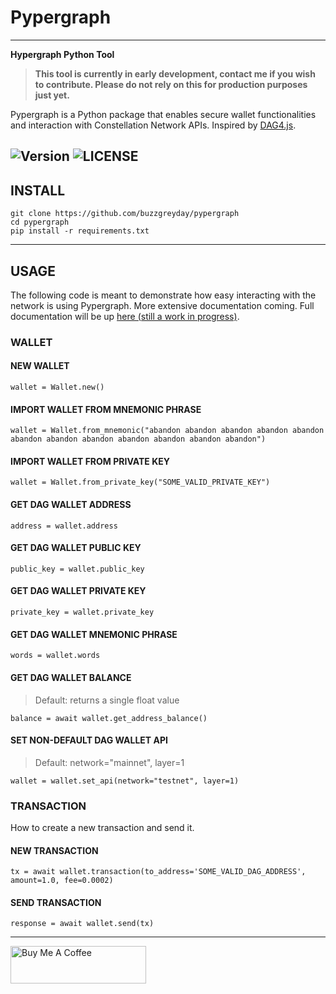 # Pypergraph
---
**Hypergraph Python Tool**

> **This tool is currently in early development, contact me if you wish to contribute. Please do not rely on this for production purposes just yet.**

Pypergraph is a Python package that enables secure wallet functionalities and interaction with Constellation Network APIs. Inspired by [DAG4.js](https://github.com/StardustCollective/dag4.js).

![Version](https://img.shields.io/badge/version-2025.0.0a3-yellow.svg)
![LICENSE](https://img.shields.io/badge/license-MIT-blue.svg)
---
## INSTALL

```
git clone https://github.com/buzzgreyday/pypergraph
cd pypergraph
pip install -r requirements.txt
```
---
## USAGE

The following code is meant to demonstrate how easy interacting with the network is using Pypergraph. More extensive documentation coming. Full documentation will be up [here (still a work in progress)](https://pypergraph-dag.readthedocs.io/en/latest/index.html).

### WALLET

#### NEW WALLET
```
wallet = Wallet.new()
```

#### IMPORT WALLET FROM MNEMONIC PHRASE
```
wallet = Wallet.from_mnemonic("abandon abandon abandon abandon abandon abandon abandon abandon abandon abandon abandon abandon")
```

#### IMPORT WALLET FROM PRIVATE KEY
```
wallet = Wallet.from_private_key("SOME_VALID_PRIVATE_KEY")
```

#### GET DAG WALLET ADDRESS
```
address = wallet.address
```

#### GET DAG WALLET PUBLIC KEY
```
public_key = wallet.public_key
```

#### GET DAG WALLET PRIVATE KEY
```
private_key = wallet.private_key
```

#### GET DAG WALLET MNEMONIC PHRASE
```
words = wallet.words
```

#### GET DAG WALLET BALANCE
> Default: returns a single float value
```
balance = await wallet.get_address_balance()
```

#### SET NON-DEFAULT DAG WALLET API
> Default: network="mainnet", layer=1
```
wallet = wallet.set_api(network="testnet", layer=1)
```

### TRANSACTION

How to create a new transaction and send it.

#### NEW TRANSACTION
```
tx = await wallet.transaction(to_address='SOME_VALID_DAG_ADDRESS', amount=1.0, fee=0.0002)
```

#### SEND TRANSACTION
```
response = await wallet.send(tx)
```
---
<a href="https://www.buymeacoffee.com/buzzgreyday" target="_blank"><img src="https://cdn.buymeacoffee.com/buttons/v2/default-yellow.png" alt="Buy Me A Coffee" style="height: 60px !important;width: 217px !important;" ></a>
